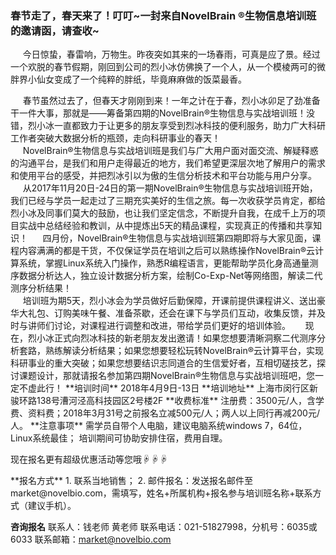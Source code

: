 ### **春节走了，春天来了！叮叮~一封来自NovelBrain ®生物信息培训班的邀请函，请查收~**
&nbsp;&nbsp;&nbsp;&nbsp;&nbsp;今日惊蛰，春雷响，万物生。昨夜突如其来的一场春雨，可真是应了景。经过一个欢脱的春节假期，刚回到公司的烈小冰仿佛换了一个人，从一个模棱两可的微胖界小仙女变成了一个纯粹的胖纸，毕竟麻麻做的饭菜最香。
<div style="text-align:center">
	<img data-src="2.jpg" width="300px" ></img>
</div>
&nbsp;&nbsp;&nbsp;&nbsp;&nbsp;春节虽然过去了，但春天才刚刚到来！一年之计在于春，烈小冰卯足了劲准备干一件大事，那就是——筹备第四期的NovelBrain®生物信息与实战培训班！没错，烈小冰一直都致力于让更多的朋友享受到烈冰科技的便利服务，助力广大科研工作者突破大数据分析的瓶颈，走向科研事业的春天！
<div style="text-align:center">
	<img data-src="3.jpg" width="300px" ></img>
</div>
&nbsp;&nbsp;&nbsp;&nbsp;&nbsp;NovelBrain®生物信息与实战培训班是我们与广大用户面对面交流、解疑释惑的沟通平台，是我们和用户走得最近的地方，我们希望更深层次地了解用户的需求和使用平台的感受，并把烈冰引以为傲的生信分析技术和平台功能与用户分享。
&nbsp;&nbsp;&nbsp;&nbsp;&nbsp;从2017年11月20日-24日的第一期NovelBrain®生物信息与实战培训班开始，我们已经与学员一起走过了三期充实美好的生信之旅。每一次收获学员肯定，都给烈小冰及同事们莫大的鼓励，也让我们坚定信念，不断提升自我，在成千上万的项目实战中总结经验和教训，从中提炼出5天的精品课程，实现真正的传播和共享知识！
&nbsp;&nbsp;&nbsp;&nbsp;&nbsp;四月份，NovelBrain®生物信息与实战培训班第四期即将与大家见面，课程内容满满的都是干货，不仅保证学员在培训之后可以熟练操作NovelBrain®云计算系统，掌握Linux系统入门操作，熟悉R编程语言，更能帮助学员化身高通量测序数据分析达人，独立设计数据分析方案，绘制Co-Exp-Net等网络图，解读二代测序分析结果！
<div style="text-align:center">
	<img data-src="5.jpg" width="300px" ></img>
</div>
&nbsp;&nbsp;&nbsp;&nbsp;&nbsp;培训班为期5天，烈小冰会为学员做好后勤保障，开课前提供课程讲义、送出豪华大礼包、订购美味午餐、准备茶歇，还会在课下与学员们互动，收集反馈，并及时与讲师们讨论，对课程进行调整和改进，带给学员们更好的培训体验。
&nbsp;&nbsp;&nbsp;&nbsp;&nbsp;现在，烈小冰正式向烈冰科技的新老朋友发出邀请！如果您想要清晰洞察二代测序分析套路，熟练解读分析结果；如果您想要轻松玩转NovelBrain®云计算平台，实现科研事业的重大突破；如果您想要结识志同道合的生信爱好者，互相切磋技艺，探讨课题设计，那就请报名参加第四期NovelBrain®生物信息与实战培训班吧，您一定不虚此行！
**培训时间**
2018年4月9日-13日
**培训地址**
上海市闵行区新骏环路138号漕河泾高科技园区2号楼2F
**收费标准**
注册费：3500元/人，含学费、资料费；2018年3月31号之前报名立减500元/人；两人以上同行再减200元/人。
**注意事项**
需学员自带个人电脑，建议电脑系统windows 7，64位，Linux系统最佳；
培训期间可协助安排住宿，费用自理。

现在报名更有超级优惠活动等您哦☟☟☟
<div style="text-align:center">
	<img data-src="4.jpg" width="800px" ></img>
</div>
**报名方式**
1. 联系当地销售；
2. 邮件报名：发送报名邮件至market@novelbio.com，需填写，姓名+所属机构+报名参与培训班名称+联系方式（建议手机）。

**咨询报名**
联系人：钱老师 黄老师
联系电话：021-51827998，分机号：6035或6033
联系邮箱：market@novelbio.com